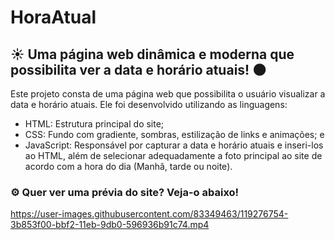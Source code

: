 # HoraAtual
## ☀️ Uma página web dinâmica e moderna que possibilita ver a data e horário atuais! 🌑
Este projeto consta de uma página web que possibilita o usuário visualizar a data e horário atuais. Ele foi desenvolvido utilizando as linguagens:
  - HTML: Estrutura principal do site;
  - CSS: Fundo com gradiente, sombras, estilização de links e animações; e
  - JavaScript: Responsável por capturar a data e horário atuais e inseri-los ao HTML, além de selecionar adequadamente a foto principal ao site de acordo com a hora do dia (Manhã, tarde ou noite).

### ⚙️ Quer ver uma prévia do site? Veja-o abaixo!

https://user-images.githubusercontent.com/83349463/119276754-3b853f00-bbf2-11eb-9db0-596936b91c74.mp4



